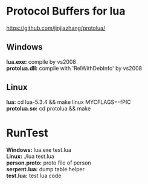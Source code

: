 Protocol Buffers for lua
===================================================

https://github.com/jinjiazhang/protolua/


## Windows
**lua.exe:** compile by vs2008<br>
**protolua.dll:** compile with 'RelWithDebInfo' by vs2008

## Linux
**lua:** cd lua-5.3.4 && make linux MYCFLAGS=-fPIC<br>
**protolua.so:** cd protolua && make

# RunTest
**Windows:** lua.exe test.lua<br>
**Linux:** ./lua test.lua<br>
**person.proto:** proto file of person<br>
**serpent.lua:** dump table helper<br>
**test.lua:** test lua code